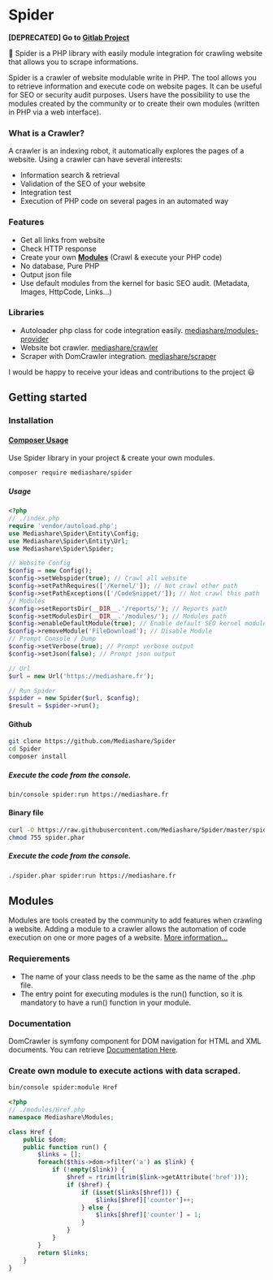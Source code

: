 # Spider
**[DEPRECATED] Go to [Gitlab Project](https://gitlab.marquand.pro/MarquandT/spider)**

:dizzy: Spider is a PHP library with easily module integration for crawling website that allows you to scrape informations.

Spider is a crawler of website modulable write in PHP.
The tool allows you to retrieve information and execute code on website pages. It can be useful for SEO or security audit purposes.
Users have the possibility to use the modules created by the community or to create their own modules (written in PHP via a web interface).

### What is a Crawler?
A crawler is an indexing robot, it automatically explores the pages of a website.
Using a crawler can have several interests:
- Information search & retrieval
- Validation of the SEO of your website
- Integration test
- Execution of PHP code on several pages in an automated way

### Features
  - Get all links from website
  - Check HTTP response
  - Create your own [**Modules**](#modules) (Crawl & execute your PHP code)
  - No database, Pure PHP
  - Output json file
  - Use default modules from the kernel for basic SEO audit. (Metadata, Images, HttpCode, Links...)

### Libraries
  - Autoloader php class for code integration easily. [mediashare/modules-provider](https://packagist.org/packages/mediashare/modules-provider)
  - Website bot crawler. [mediashare/crawler](https://packagist.org/packages/mediashare/crawler)
  - Scraper with DomCrawler integration. [mediashare/scraper](https://packagist.org/packages/mediashare/scraper)

I would be happy to receive your ideas and contributions to the project :smiley:

## Getting started
### Installation
#### [Composer Usage](https://packagist.org/packages/Mediashare\Spider/spider)
Use Spider library in your project & create your own modules.
```bash
composer require mediashare/spider
```
##### Usage
```php
<?php
// ./index.php
require 'vendor/autoload.php';
use Mediashare\Spider\Entity\Config;
use Mediashare\Spider\Entity\Url;
use Mediashare\Spider\Spider;

// Website Config
$config = new Config();
$config->setWebspider(true); // Crawl all website
$config->setPathRequires(['/Kernel/']); // Not crawl other path
$config->setPathExceptions(['/CodeSnippet/']); // Not crawl this path
// Modules
$config->setReportsDir(__DIR__.'/reports/'); // Reports path
$config->setModulesDir(__DIR__.'/modules/'); // Modules path
$config->enableDefaultModule(true); // Enable default SEO kernel modules
$config->removeModule('FileDownload'); // Disable Module
// Prompt Console / Dump
$config->setVerbose(true); // Prompt verbose output
$config->setJson(false); // Prompt json output

// Url
$url = new Url('https://mediashare.fr');

// Run Spider
$spider = new Spider($url, $config);
$result = $spider->run();
```
#### Github
```bash
git clone https://github.com/Mediashare/Spider
cd Spider
composer install
```
##### Execute the code from the console.
```bash
bin/console spider:run https://mediashare.fr
```
#### Binary file
```bash
curl -O https://raw.githubusercontent.com/Mediashare/Spider/master/spider.phar
chmod 755 spider.phar
```
##### Execute the code from the console.
```bash
./spider.phar spider:run https://mediashare.fr
```

## Modules
Modules are tools created by the community to add features when crawling a website.
Adding a module to a crawler allows the automation of code execution on one or more pages of a website.
[More information...](https://packagist.org/packages/mediashare/modules-provider)
### Requierements
- The name of your class needs to be the same as the name of the .php file.
- The entry point for executing modules is the run() function, so it is mandatory to have a run() function in your module.
### Documentation
DomCrawler is symfony component for DOM navigation for HTML and XML documents. You can retrieve [Documentation Here](https://symfony.com/doc/current/components/dom_crawler.html#usage).
### Create own module to execute actions with data scraped. 
```bash
bin/console spider:module Href
```
```php
<?php
// ./modules/Href.php
namespace Mediashare\Modules;

class Href {
    public $dom;
    public function run() { 
        $links = [];
        foreach($this->dom->filter('a') as $link) {
            if (!empty($link)) {
                $href = rtrim(ltrim($link->getAttribute('href')));
                if ($href) {
                    if (isset($links[$href])) {
                        $links[$href]['counter']++;
                    } else {
                        $links[$href]['counter'] = 1;
                    }
                }
            }
        }
        return $links;
    }
}
```

